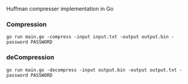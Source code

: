 Huffman compresser implementation in Go


### Compression
````
go run main.go -compress -input input.txt -output output.bin - password PASSWORD
````

### deCompression
````
go run main.go -decompress -input output.bin -output output.txt - password PASSWORD
````